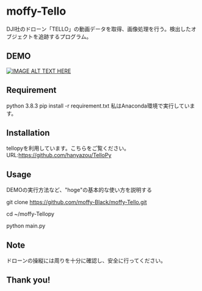 # moffy-Tello
DJI社のドローン「TELLO」の動画データを取得、画像処理を行う。検出したオブジェクトを追跡するプログラム。

## DEMO
 
[![IMAGE ALT TEXT HERE](http://img.youtube.com/vi/9uXh2t44w_M/0.jpg)](http://www.youtube.com/watch?v=YOUTUBE_VIDEO_ID_HERE)
 
## Requirement
 
python 3.8.3
pip install -r requirement.txt
私はAnaconda環境で実行しています。
 
## Installation
 
tellopyを利用しています。こちらをご覧ください。
URL:https://github.com/hanyazou/TelloPy
 
## Usage
 
DEMOの実行方法など、"hoge"の基本的な使い方を説明する

git clone https://github.com/moffy-Black/moffy-Tello.git
 
cd ~/moffy-Tellopy

python main.py
 
## Note
 
ドローンの操縦には周りを十分に確認し、安全に行ってください。
 
## Thank you!
